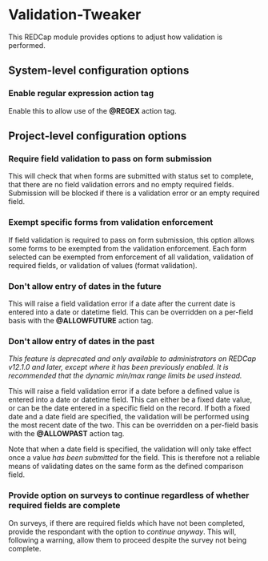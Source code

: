 # Validation-Tweaker

This REDCap module provides options to adjust how validation is performed.


## System-level configuration options

### Enable regular expression action tag
Enable this to allow use of the **@REGEX** action tag.


## Project-level configuration options

### Require field validation to pass on form submission
This will check that when forms are submitted with status set to complete, that there are no field
validation errors and no empty required fields. Submission will be blocked if there is a validation
error or an empty required field.

### Exempt specific forms from validation enforcement
If field validation is required to pass on form submission, this option allows some forms to be
exempted from the validation enforcement. Each form selected can be exempted from enforcement of
all validation, validation of required fields, or validation of values (format validation).

### Don't allow entry of dates in the future
This will raise a field validation error if a date after the current date is entered into a date or
datetime field. This can be overridden on a per-field basis with the **@ALLOWFUTURE** action tag.

### Don't allow entry of dates in the past
*This feature is deprecated and only available to administrators on REDCap v12.1.0 and later,
except where it has been previously enabled. It is recommended that the dynamic min/max range
limits be used instead.*

This will raise a field validation error if a date before a defined value is entered into a date or
datetime field. This can either be a fixed date value, or can be the date entered in a specific
field on the record. If both a fixed date and a date field are specified, the validation will be
performed using the most recent date of the two. This can be overridden on a per-field basis with
the **@ALLOWPAST** action tag.

Note that when a date field is specified, the validation will only take effect once a value *has
been submitted* for the field. This is therefore not a reliable means of validating dates on the
same form as the defined comparison field.

### Provide option on surveys to continue regardless of whether required fields are complete
On surveys, if there are required fields which have not been completed, provide the respondant with
the option to *continue anyway*. This will, following a warning, allow them to proceed despite the
survey not being complete.
